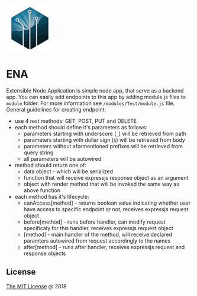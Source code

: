 ![alt text](/img/logo-128.png)

# ENA
Extensible Node Application is simple node app, that serve as a backend app. You can easily add endpoints to this app by adding module.js files to `module` folder.
For more information see `/modules/Test/module.js` file.
General guidelines for creating endpoint:
- use 4 rest methods: GET, POST, PUT and DELETE
- each method should define it's parameters as follows:
  - parameters starting with underscore (`_`) will be retrieved from path
  - parameters starting with dollar sign (`$`) will be retrieved from body
  - parameters without aformentioned prefixes will be retrieved from query string
  - all parameters will be autowired
- method should return one of:
  - data object - which will be serialized
  - function that will receive expressjs response object as an argument
  - object with render method that will be invoked the same way as above function
- each method has it's lifecycle:
  - canAccess\[method\] - returns boolean value indicating whether user have access to specific endpoint or not, receives expressjs request object 
  - before\[method\] - runs before handler, can modify request specificaly for this handler, receives expressjs request object
  - \[method\] - main handler of the method, will receive declared paramters autowired from request accordingly to the names
  - after\[method\] - runs after handler, receives expressjs request and response objects


## License

[The MIT License](https://opensource.org/licenses/MIT) @ 2018
